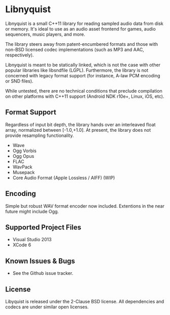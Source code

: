 # Libnyquist
Libnyquist is a small C++11 library for reading sampled audio data from disk or memory. It's ideal to use as an audio asset frontend for games, audio sequencers, music players, and more.

The library steers away from patent-encumbered formats and those with non-BSD licensed codec implementations (such as MP3 and AAC, respectively). 

Libnyquist is meant to be statically linked, which is not the case with other popular libraries like libsndfile (LGPL). Furthermore, the library is not concerned with legacy format support (for instance, A-law PCM encoding or SND files). 
 
While untested, there are no technical conditions that preclude compilation on other platforms with C++11 support (Android NDK r10e+, Linux, iOS, etc).

## Format Support

Regardless of input bit depth, the library hands over an interleaved float array, normalized between [-1.0,+1.0]. At present, the library does not provide resampling functionality. 

* Wave
* Ogg Vorbis
* Ogg Opus
* FLAC
* WavPack
* Musepack
* Core Audio Format (Apple Lossless / AIFF) (WIP)

## Encoding
Simple but robust WAV format encoder now included. Extentions in the near future might include Ogg. 

## Supported Project Files
* Visual Studio 2013
* XCode 6

## Known Issues & Bugs
* See the Github issue tracker. 

## License
Libyquist is released under the 2-Clause BSD license. All dependencies and codecs are under similar open licenses.
